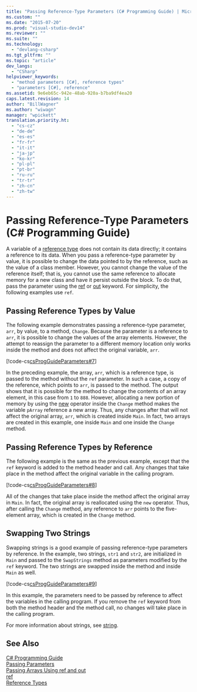 ```yaml
---
title: "Passing Reference-Type Parameters (C# Programming Guide) | Microsoft Docs"
ms.custom: ""
ms.date: "2015-07-20"
ms.prod: "visual-studio-dev14"
ms.reviewer: ""
ms.suite: ""
ms.technology: 
  - "devlang-csharp"
ms.tgt_pltfrm: ""
ms.topic: "article"
dev_langs: 
  - "CSharp"
helpviewer_keywords: 
  - "method parameters [C#], reference types"
  - "parameters [C#], reference"
ms.assetid: 9e6eb65c-942e-48ab-920a-b7ba9df4ea20
caps.latest.revision: 14
author: "BillWagner"
ms.author: "wiwagn"
manager: "wpickett"
translation.priority.ht: 
  - "cs-cz"
  - "de-de"
  - "es-es"
  - "fr-fr"
  - "it-it"
  - "ja-jp"
  - "ko-kr"
  - "pl-pl"
  - "pt-br"
  - "ru-ru"
  - "tr-tr"
  - "zh-cn"
  - "zh-tw"
---
```

# Passing Reference-Type Parameters (C# Programming Guide)
A variable of a [reference type](../../../csharp/language-reference/keywords/reference-types.md) does not contain its data directly; it contains a reference to its data. When you pass a reference-type parameter by value, it is possible to change the data pointed to by the reference, such as the value of a class member. However, you cannot change the value of the reference itself; that is, you cannot use the same reference to allocate memory for a new class and have it persist outside the block. To do that, pass the parameter using the [ref](../../../csharp/language-reference/keywords/ref.md) or [out](../../../csharp/language-reference/keywords/out.md) keyword. For simplicity, the following examples use `ref`.  
  
## Passing Reference Types by Value  
 The following example demonstrates passing a reference-type parameter, `arr`, by value, to a method, `Change`. Because the parameter is a reference to `arr`, it is possible to change the values of the array elements. However, the attempt to reassign the parameter to a different memory location only works inside the method and does not affect the original variable, `arr`.  
  
 [!code-cs[csProgGuideParameters#7](../../../csharp/programming-guide/classes-and-structs/codesnippet/CSharp/passing-reference-type-parameters_1.cs)]  
  
 In the preceding example, the array, `arr`, which is a reference type, is passed to the method without the `ref` parameter. In such a case, a copy of the reference, which points to `arr`, is passed to the method. The output shows that it is possible for the method to change the contents of an array element, in this case from `1` to `888`. However, allocating a new portion of memory by using the [new](../../../csharp/language-reference/keywords/new.md) operator inside the `Change` method makes the variable `pArray` reference a new array. Thus, any changes after that will not affect the original array, `arr`, which is created inside `Main`. In fact, two arrays are created in this example, one inside `Main` and one inside the `Change` method.  
  
## Passing Reference Types by Reference  
 The following example is the same as the previous example, except that the `ref` keyword is added to the method header and call. Any changes that take place in the method affect the original variable in the calling program.  
  
 [!code-cs[csProgGuideParameters#8](../../../csharp/programming-guide/classes-and-structs/codesnippet/CSharp/passing-reference-type-parameters_2.cs)]  
  
 All of the changes that take place inside the method affect the original array in `Main`. In fact, the original array is reallocated using the `new` operator. Thus, after calling the `Change` method, any reference to `arr` points to the five-element array, which is created in the `Change` method.  
  
## Swapping Two Strings  
 Swapping strings is a good example of passing reference-type parameters by reference. In the example, two strings, `str1` and `str2`, are initialized in `Main` and passed to the `SwapStrings` method as parameters modified by the `ref` keyword. The two strings are swapped inside the method and inside `Main` as well.  
  
 [!code-cs[csProgGuideParameters#9](../../../csharp/programming-guide/classes-and-structs/codesnippet/CSharp/passing-reference-type-parameters_3.cs)]  
  
 In this example, the parameters need to be passed by reference to affect the variables in the calling program. If you remove the `ref` keyword from both the method header and the method call, no changes will take place in the calling program.  
  
 For more information about strings, see [string](../../../csharp/language-reference/keywords/string.md).  
  
## See Also  
 [C# Programming Guide](../../../csharp/programming-guide/index.md)   
 [Passing Parameters](../../../csharp/programming-guide/classes-and-structs/passing-parameters.md)   
 [Passing Arrays Using ref and out](../../../csharp/programming-guide/arrays/passing-arrays-using-ref-and-out.md)   
 [ref](../../../csharp/language-reference/keywords/ref.md)   
 [Reference Types](../../../csharp/language-reference/keywords/reference-types.md)